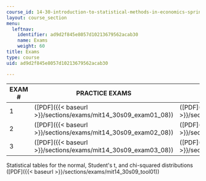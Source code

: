 ```yaml
---
course_id: 14-30-introduction-to-statistical-methods-in-economics-spring-2009
layout: course_section
menu:
  leftnav:
    identifier: ad9d2f845e8057d10213679562acab30
    name: Exams
    weight: 60
title: Exams
type: course
uid: ad9d2f845e8057d10213679562acab30

---
```


| EXAM # | PRACTICE EXAMS | 2009 EXAMS |
| --- | --- | --- |
| 1 | ([PDF]({{< baseurl >}}/sections/exams/mit14_30s09_exam01_08)) | ([PDF]({{< baseurl >}}/sections/exams/mit14_30s09_exam01_09)) |
| 2 | ([PDF]({{< baseurl >}}/sections/exams/mit14_30s09_exam02_08)) | ([PDF]({{< baseurl >}}/sections/exams/mit14_30s09_exam02_09)) |
| 3 | ([PDF]({{< baseurl >}}/sections/exams/mit14_30s09_exam03_08)) | ([PDF]({{< baseurl >}}/sections/exams/mit14_30s09_exam03_09)) 

Statistical tables for the normal, Student's t, and chi-squared distributions ([PDF]({{< baseurl >}}/sections/exams/mit14_30s09_tool01))